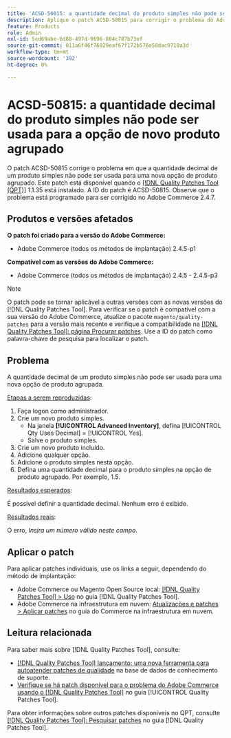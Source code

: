 ```yaml
---
title: 'ACSD-50815: a quantidade decimal do produto simples não pode ser usada para a opção de novo produto agrupado'
description: Aplique o patch ACSD-50815 para corrigir o problema do Adobe Commerce em que a quantidade decimal de um produto simples não pode ser usada para uma nova opção de produto agrupado.
feature: Products
role: Admin
exl-id: 5cd69abe-bd88-497d-9696-804c787b73ef
source-git-commit: 011a6f46f76029eaf67f172b576e58dac9710a3d
workflow-type: tm+mt
source-wordcount: '392'
ht-degree: 0%

---
```


# ACSD-50815: a quantidade decimal do produto simples não pode ser usada para a opção de novo produto agrupado

O patch ACSD-50815 corrige o problema em que a quantidade decimal de um produto simples não pode ser usada para uma nova opção de produto agrupado. Este patch está disponível quando o [[!DNL Quality Patches Tool (QPT)]](https://experienceleague.adobe.com/pt-br/docs/commerce-operations/tools/quality-patches-tool/quality-patches-tool-to-self-serve-quality-patches) 1.1.35 está instalado. A ID do patch é ACSD-50815. Observe que o problema está programado para ser corrigido no Adobe Commerce 2.4.7.

## Produtos e versões afetados

**O patch foi criado para a versão do Adobe Commerce:**

* Adobe Commerce (todos os métodos de implantação) 2.4.5-p1

**Compatível com as versões do Adobe Commerce:**

* Adobe Commerce (todos os métodos de implantação) 2.4.5 - 2.4.5-p3

>[!NOTE]
>
>O patch pode se tornar aplicável a outras versões com as novas versões do [!DNL Quality Patches Tool]. Para verificar se o patch é compatível com a sua versão do Adobe Commerce, atualize o pacote `magento/quality-patches` para a versão mais recente e verifique a compatibilidade na [[!DNL Quality Patches Tool]: página Procurar patches](https://experienceleague.adobe.com/tools/commerce-quality-patches/index.html?lang=pt-BR). Use a ID do patch como palavra-chave de pesquisa para localizar o patch.

## Problema

A quantidade decimal de um produto simples não pode ser usada para uma nova opção de produto agrupada.

<u>Etapas a serem reproduzidas</u>:

1. Faça logon como administrador.
1. Crie um novo produto simples.
   * Na janela **[!UICONTROL Advanced Inventory]**, defina [!UICONTROL Qty Uses Decimal] = [!UICONTROL Yes].
   * Salve o produto simples.
1. Crie um novo produto incluído.
1. Adicione qualquer opção.
1. Adicione o produto simples nesta opção.
1. Defina uma quantidade decimal para o produto simples na opção de produto agrupado. Por exemplo, 1.5.

<u>Resultados esperados</u>:

É possível definir a quantidade decimal. Nenhum erro é exibido.

<u>Resultados reais</u>:

O erro, *Insira um número válido neste campo*.

## Aplicar o patch

Para aplicar patches individuais, use os links a seguir, dependendo do método de implantação:

* Adobe Commerce ou Magento Open Source local: [[!DNL Quality Patches Tool] > Uso](/help/tools/quality-patches-tool/usage.md) no guia [!DNL Quality Patches Tool].
* Adobe Commerce na infraestrutura em nuvem: [Atualizações e patches > Aplicar patches](https://experienceleague.adobe.com/docs/commerce-cloud-service/user-guide/develop/upgrade/apply-patches.html?lang=pt-BR) no guia do Commerce na infraestrutura em nuvem.

## Leitura relacionada

Para saber mais sobre [!DNL Quality Patches Tool], consulte:

* [[!DNL Quality Patches Tool] lançamento: uma nova ferramenta para autoatender patches de qualidade](https://experienceleague.adobe.com/pt-br/docs/commerce-operations/tools/quality-patches-tool/quality-patches-tool-to-self-serve-quality-patches) na base de dados de conhecimento de suporte.
* [Verifique se há patch disponível para o problema do Adobe Commerce usando o  [!DNL Quality Patches Tool]](/help/tools/quality-patches-tool/patches-available-in-qpt/check-patch-for-magento-issue-with-magento-quality-patches.md) no guia [!UICONTROL Quality Patches Tool].


Para obter informações sobre outros patches disponíveis no QPT, consulte [[!DNL Quality Patches Tool]: Pesquisar patches](https://experienceleague.adobe.com/tools/commerce-quality-patches/index.html?lang=pt-BR) no guia [!DNL Quality Patches Tool].
